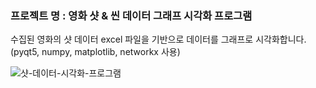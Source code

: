 
### 프로젝트 명 : 영화 샷 & 씬 데이터 그래프 시각화 프로그램 
수집된 영화의 샷 데이터 excel 파일을 기반으로 데이터를 그래프로 시각화합니다. 
<br>(pyqt5, numpy, matplotlib, networkx 사용)
<br>

![샷-데이터-시각화-프로그램](https://user-images.githubusercontent.com/34650638/87719089-ca187b00-c7ed-11ea-9314-066de47f060c.png)

